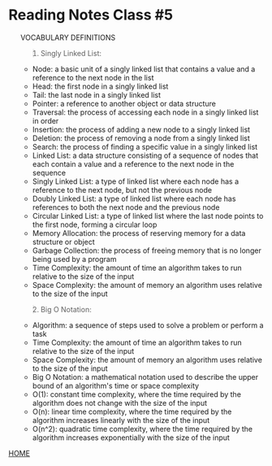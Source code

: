 # Reading Notes Class #5

<ol>VOCABULARY DEFINITIONS


><li> Singly Linked List:

* Node: a basic unit of a singly linked list that contains a value and a reference to the next node in the list
* Head: the first node in a singly linked list
* Tail: the last node in a singly linked list
* Pointer: a reference to another object or data structure
* Traversal: the process of accessing each node in a singly linked list in order
* Insertion: the process of adding a new node to a singly linked list
* Deletion: the process of removing a node from a singly linked list
* Search: the process of finding a specific value in a singly linked list
* Linked List: a data structure consisting of a sequence of nodes that each contain a value and a reference to the next node in the sequence
* Singly Linked List: a type of linked list where each node has a reference to the next node, but not the previous node
* Doubly Linked List: a type of linked list where each node has references to both the next node and the previous node
* Circular Linked List: a type of linked list where the last node points to the first node, forming a circular loop
* Memory Allocation: the process of reserving memory for a data structure or object
* Garbage Collection: the process of freeing memory that is no longer being used by a program
* Time Complexity: the amount of time an algorithm takes to run relative to the size of the input
* Space Complexity: the amount of memory an algorithm uses relative to the size of the input


><li> Big O Notation:

* Algorithm: a sequence of steps used to solve a problem or perform a task
* Time Complexity: the amount of time an algorithm takes to run relative to the size of the input
* Space Complexity: the amount of memory an algorithm uses relative to the size of the input
* Big O Notation: a mathematical notation used to describe the upper bound of an algorithm's time or space complexity
* O(1): constant time complexity, where the time required by the algorithm does not change with the size of the input
* O(n): linear time complexity, where the time required by the algorithm increases linearly with the size of the input
* O(n^2): quadratic time complexity, where the time required by the algorithm increases exponentially with the size of the input

</li>


</ol>


[HOME](../README.md)